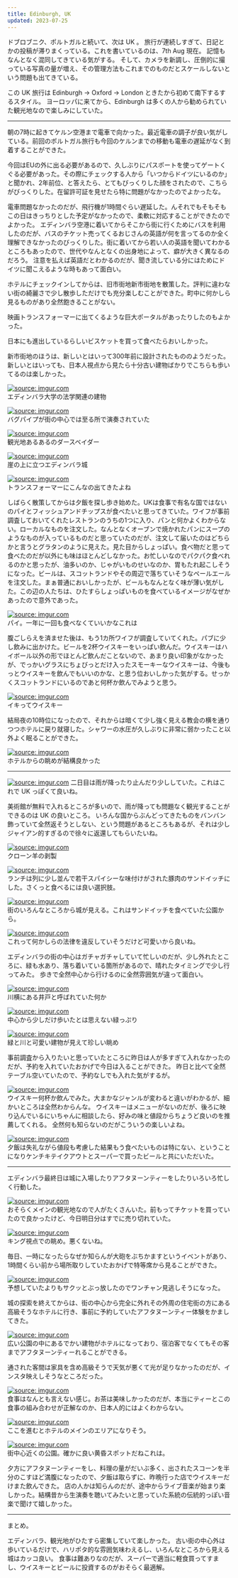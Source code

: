 ```yaml
---
title: Edinburgh, UK
updated: 2023-07-25
---
```


ドブロブニク、ポルトガルと続いて、次は UK 。
旅行が連続しすぎて、日記とかの投稿が滞りまくっている。これを書いているのは、7th Aug 現在。
記憶もなんとなく混同してきている気がする。
そして、カメラを新調し、圧倒的に撮っている写真の量が増え、その管理方法もこれまでのものだとスケールしないという問題も出てきている。

この UK 旅行は Edinburgh -> Oxford -> London ときたから初めて南下するするスタイル。
ヨーロッパに来てから、Edinburgh は多くの人から勧められていた観光地なので楽しみにしていた。

---

朝の7時に起きてケルン空港まで電車で向かった。最近電車の調子が良い気がしている。前回のポルトガル旅行も今回のケルンまでの移動も電車の遅延がなく到着することができた。

今回はEUの外に出る必要があるので、久しぶりにパスポートを使ってゲートくぐる必要があった。その際にチェックする人から「いつからドイツにいるのか」と聞かれ、2年前位、と答えたら、とてもびっくりした顔をされたので、こちらがびっくりした。在留許可証を見せたら特に問題がなかったのでよかったな。

電車問題なかったのだが、飛行機が1時間ぐらい遅延した。んそれでもそもそもこの日はきっちりとした予定がなかったので、柔軟に対応することができたのでよかった。
エディンバラ空港に着いてからそこから街に行くためにバスを利用したのだが、バスのチケット売ってくるおじさんの英語が何を言ってるのか全く理解できなかったのびっくりした。街に着いてから若い人の英語を聞いてわかるところもあったので、世代やなんとなくの出身地によって、癖が大きく異なるのだろう。
注意を払えば英語だとわかるのだが、聞き流している分にはためにドイツに聞こえるような時もあって面白い。

ホテルにチェックインしてからは、旧市街地新市街地を散策した。評判に違わない街の綺麗さで少し散歩しただけでも充分楽しむことができた。町中に何かしら見るものがあり全然飽きることがない。

映画トランスフォーマーに出てくるような巨大ポータルがあったりしたのもよかった。

日本にも進出しているらしいビスケットを買って食べたらおいしかった。

新市街地のほうは、新しいとはいって300年前に設計されたもののようだった。新しいとはいっても、日本人視点から見たら十分古い建物ばかりでこちらも歩いてるのは楽しかった。

<a href="https://imgur.com/mkxBjAx"><img src="https://i.imgur.com/mkxBjAx.jpg" title="source: imgur.com" /></a>  
エディンバラ大学の法学関連の建物

<a href="https://imgur.com/iAzignG"><img src="https://i.imgur.com/iAzignG.jpg" title="source: imgur.com" /></a>  
バグパイプが街の中心では至る所で演奏されていた

<a href="https://imgur.com/THce8F5"><img src="https://i.imgur.com/THce8F5.jpg" title="source: imgur.com" /></a>  
観光地あるあるのダースベイダー

<a href="https://imgur.com/LnVPe1e"><img src="https://i.imgur.com/LnVPe1e.jpg" title="source: imgur.com" /></a>  
崖の上に立つエディンバラ城

<a href="https://imgur.com/pK2EXJq"><img src="https://i.imgur.com/pK2EXJq.jpg" title="source: imgur.com" /></a>  
トランスフォーマーにこんなの出てきたよね

しばらく散策してからは夕飯を探し歩き始めた。UKは食事で有名な国ではないのパイとフィッシュアンドチップスが食べたいと思ってきていた。ワイフが事前調査しておいてくれたレストランのうちの1つに入り、パンと何かよくわからない。ローカルなものを注文した。なんとなくオーブンで焼かれたパンにスープのようなものが入っているものだと思っていたのだが、注文して届いたのはどちらかと言うとグラタンのように見えた。見た目からしょっぱい。食べ物だと思って食べたのだが以外にも味はほとんどしなかった。お忙しいなのでパクパク食べれるのかと思ったが、油多いのか、じゃがいものせいなのか、胃もたれ起こしそうになった。ビールは、スコットランドやその周辺で落ちていそうなペールエールを注文した。まぁ普通においしかったが、ビールもなんとなく味が薄い気がした。この辺の人たちは、ひたすらしょっぱいものを食べているイメージがなぜかあったので意外であった。

<a href="https://imgur.com/I0XJ4pl"><img src="https://i.imgur.com/I0XJ4pl.jpg" title="source: imgur.com" /></a>  
パイ。一年に一回も食べなくていいかなこれは

腹ごしらえを済ませた後は、もう1カ所ワイフが調査していてくれた。パブに少し飲みに出かけた。ビールを2杯ウイスキーをいっぱい飲んだ。ウイスキーはハイボール以外の形でほとんど飲んだことないので、あまり良い印象がなかったが、でっかいグラスにちょびっとだけ入ったスモーキーなウイスキーは、今後もっとウイスキーを飲んでもいいのかな、と思う位おいしかった気がする。せっかくスコットランドにいるのであと何杯か飲んでみようと思う。

<a href="https://imgur.com/Oz4Zqui"><img src="https://i.imgur.com/Oz4Zqui.jpg" title="source: imgur.com" /></a>  
イキってウイスキー

結局夜の10時位になったので、それからは暗くて少し強く見える教会の横を通りつつホテルに戻り就寝した。シャワーの水圧が久しぶりに非常に弱かったこと以外よく眠ることができた。

<a href="https://imgur.com/wHUbagk"><img src="https://i.imgur.com/wHUbagk.jpg" title="source: imgur.com" /></a>  
ホテルからの眺めが結構良かった

---

<a href="https://imgur.com/110pRhm"><img src="https://i.imgur.com/110pRhm.jpg" title="source: imgur.com" /></a>
二日目は雨が降ったり止んだり少ししていた。これはこれで UK っぽくて良いね。

美術館が無料で入れるところが多いので、雨が降っても問題なく観光することができるのは UK の良いところ。
いろんな国からぶんどってきたものをバンバン飾っていて全然返そうとしない、という問題があるところもあるが、それは少しジャイアン的すぎるので徐々に返還してもらいたいね。

<a href="https://imgur.com/biaFOKt"><img src="https://i.imgur.com/biaFOKt.jpg" title="source: imgur.com" /></a>  
クローン羊の剥製

<a href="https://imgur.com/3vZneY9"><img src="https://i.imgur.com/3vZneY9.jpg" title="source: imgur.com" /></a>  
ランチは列に少し並んで若干スパイシーな味付けがされた豚肉のサンドイッチにした。さくっと食べるには良い選択肢。

<a href="https://imgur.com/f9C00XQ"><img src="https://i.imgur.com/f9C00XQ.jpg" title="source: imgur.com" /></a>  
街のいろんなところから城が見える。これはサンドイッチを食べていた公園から。

<a href="https://imgur.com/P2JqjZq"><img src="https://i.imgur.com/P2JqjZq.jpg" title="source: imgur.com" /></a>  
これって何かしらの法律を違反していそうだけど可愛いから良いね。

エディンバラの街の中心はガチャガチャしていて忙しいのだが、少し外れたところに、緑も水あり、落ち着いている箇所があるので、晴れたタイミングで少し行ってみた。
歩きで全然中心から行けるのに全然雰囲気が違って面白い。

<a href="https://imgur.com/hE8chQ0"><img src="https://i.imgur.com/hE8chQ0.jpg" title="source: imgur.com" /></a>  
川横にある井戸と呼ばれていた何か

<a href="https://imgur.com/TWeJQrb"><img src="https://i.imgur.com/TWeJQrb.jpg" title="source: imgur.com" /></a>  
中心から少しだけ歩いたとは思えない緑っぷり

<a href="https://imgur.com/TWeJQrb"><img src="https://i.imgur.com/TWeJQrb.jpg" title="source: imgur.com" /></a>  
緑と川と可愛い建物が見えて珍しい眺め

事前調査から入りたいと思っていたところに昨日は人が多すぎて入れなかったのだが、予約を入れていたおかげで今日は入ることができた。
昨日と比べて全然テーブル空いていたので、予約なしでも入れた気がするが。

<a href="https://imgur.com/IQ8iCg0"><img src="https://i.imgur.com/IQ8iCg0.jpg" title="source: imgur.com" /></a>  
ウイスキー何杯か飲んでみた。大まかなジャンルが変わると違いがわかるが、細かいところは全然わからんな。
ウイスキーはメニューがないのだが、後ろに映り込んでいるにいちゃんに相談したら、好みの味と値段からちょうど良いのを推薦してくれる。
全然何も知らないのだがこういうの楽しいよね。

<a href="https://imgur.com/XtUfJ4V"><img src="https://i.imgur.com/XtUfJ4V.jpg" title="source: imgur.com" /></a>  
夕飯は失礼ながら値段も考慮した結果もう食べたいものは特にない、ということになりケンチキテイクアウトとスーパーで買ったビールと共にいただいた。

---

エディンバラ最終日は城に入場したりアフタヌーンティーをしたりいろいろ忙しく行動した。

<a href="https://imgur.com/fiQq7m6"><img src="https://i.imgur.com/fiQq7m6.jpg" title="source: imgur.com" /></a>  
おそらくメインの観光地なので人がたくさんいた。前もってチケットを買っていたので良かったけど、今日明日分はすでに売り切れていた。

<a href="https://imgur.com/kKERghX"><img src="https://i.imgur.com/kKERghX.jpg" title="source: imgur.com" /></a>  
キング視点での眺め。悪くないね。

毎日、一時になったらなぜか知らんが大砲をぶちかますというイベントがあり、1時間くらい前から場所取りしていたおかげで特等席から見ることができた。

<a href="https://imgur.com/TaOzLd0"><img src="https://i.imgur.com/TaOzLd0.jpg" title="source: imgur.com" /></a>  
予想していたよりもサクッとぶっ放したのでワンチャン見逃しそうになった。

城の探索を終えてからは、街の中心から完全に外れその外周の住宅街の方にある高級そうなホテルに行き、事前に予約していたアフタヌーンティー体験をかましてきた。

<a href="https://imgur.com/02Lkkni"><img src="https://i.imgur.com/02Lkkni.jpg" title="source: imgur.com" /></a>  
広い公園の中にあるでかい建物がホテルになっており、宿泊客でなくてもその客までアフタヌーンティーれることができる。

通された客間は家具を含め高級そうで天気が悪くて光が足りなかったのだが、インスタ映えしそうなところだった。

<a href="https://imgur.com/idzefBV"><img src="https://i.imgur.com/idzefBV.jpg" title="source: imgur.com" /></a>  
食事はなんとも言えない感じ。お茶は美味しかったのだが、本当にティーとこの食事の組み合わせが正解なのか、日本人的にはよくわからない。

<a href="https://imgur.com/k4Jt0mY"><img src="https://i.imgur.com/k4Jt0mY.jpg" title="source: imgur.com" /></a>  
ここを進むとホテルのメインのエリアになりそう。

<a href="https://imgur.com/XI2GLov"><img src="https://i.imgur.com/XI2GLov.jpg" title="source: imgur.com" /></a>  
街中心近くの公園。確かに良い黄昏スポットだねこれは。

夕方にアフタヌーンティーをし、料理の量がだいぶ多く、出されたスコーンを半分のこすほど満腹になったので、夕飯は取らずに、昨晩行った店でウイスキーだけまた飲んできた。
店の人かは知らんのだが、途中からライブ音楽が始まり楽しかった。結構昔から生演奏を聴いてみたいと思っていた系統の伝統的っぽい音楽で聞けて嬉しかった。


---

まとめ。

エディンバラ、観光地がひたすら密集していて楽しかった。
古い街の中心外は歩いているだけで、ハリポタ的な雰囲気味わえるし、いろんなところから見える城はカッコ良い。
食事は難ありなのだが、スーパーで適当に軽食買ってすまし、ウイスキーとビールに投資するのがおそらく最適解。
